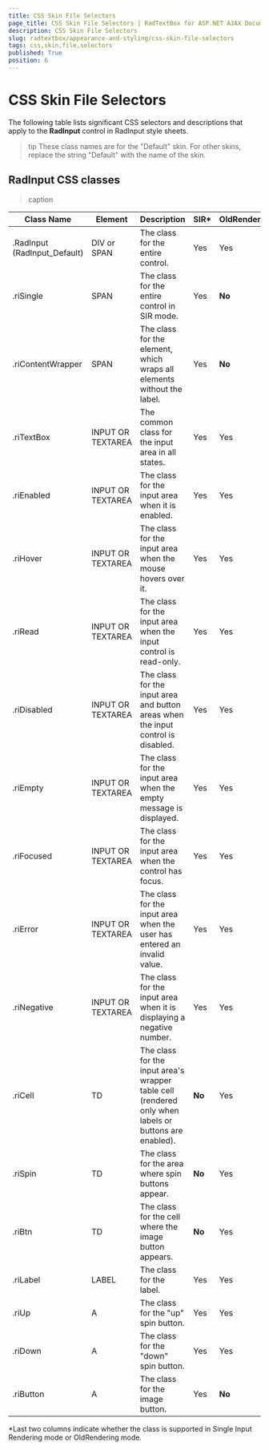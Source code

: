 ```yaml
---
title: CSS Skin File Selectors
page_title: CSS Skin File Selectors | RadTextBox for ASP.NET AJAX Documentation
description: CSS Skin File Selectors
slug: radtextbox/appearance-and-styling/css-skin-file-selectors
tags: css,skin,file,selectors
published: True
position: 6
---
```


# CSS Skin File Selectors



The following table lists significant CSS selectors and descriptions that apply to the **RadInput** control in RadInput style sheets.

>tip These class names are for the "Default" skin. For other skins, replace the string "Default" with the name of the skin.
>


## RadInput CSS classes


>caption  

| Class Name | Element | Description | SIR* | OldRendering |
| ------ | ------ | ------ | ------ | ------ |
|.RadInput (RadInput_Default)|DIV or SPAN|The class for the entire control.|Yes|Yes|
|.riSingle|SPAN|The class for the entire control in SIR mode.|Yes| **No** |
|.riContentWrapper|SPAN|The class for the element, which wraps all elements without the label.|Yes| **No** |
|.riTextBox|INPUT OR TEXTAREA|The common class for the input area in all states.|Yes|Yes|
|.riEnabled|INPUT OR TEXTAREA|The class for the input area when it is enabled.|Yes|Yes|
|.riHover|INPUT OR TEXTAREA|The class for the input area when the mouse hovers over it.|Yes|Yes|
|.riRead|INPUT OR TEXTAREA|The class for the input area when the input control is read-only.|Yes|Yes|
|.riDisabled|INPUT OR TEXTAREA|The class for the input area and button areas when the input control is disabled.|Yes|Yes|
|.riEmpty|INPUT OR TEXTAREA|The class for the input area when the empty message is displayed.|Yes|Yes|
|.riFocused|INPUT OR TEXTAREA|The class for the input area when the control has focus.|Yes|Yes|
|.riError|INPUT OR TEXTAREA|The class for the input area when the user has entered an invalid value.|Yes|Yes|
|.riNegative|INPUT OR TEXTAREA|The class for the input area when it is displaying a negative number.|Yes|Yes|
|.riCell|TD|The class for the input area's wrapper table cell (rendered only when labels or buttons are enabled).| **No** |Yes|
|.riSpin|TD|The class for the area where spin buttons appear.| **No** |Yes|
|.riBtn|TD|The class for the cell where the image button appears.| **No** |Yes|
|.riLabel|LABEL|The class for the label.|Yes|Yes|
|.riUp|A|The class for the "up" spin button.|Yes|Yes|
|.riDown|A|The class for the "down" spin button.|Yes|Yes|
|.riButton|A|The class for the image button.|Yes| **No** |

\*Last two columns indicate whether the class is supported in Single Input Rendering mode or OldRendering mode.
